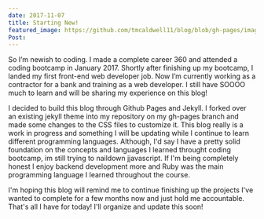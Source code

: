 ```yaml
---
date: 2017-11-07
title: Starting New!
featured_image: https://github.com/tmcaldwell11/blog/blob/gh-pages/images/IMG_3338.JPG?raw=true
Post:
---
```

So I’m newish to coding. I made a complete career 360 and attended a coding bootcamp in January 2017. Shortly after finishing up my bootcamp, I landed my first front-end web developer job. Now I’m currently working as a contractor for a bank and training as a web developer. I still have SOOOO much to learn and will be sharing my experience on this blog!

I decided to build this blog through Github Pages and Jekyll. I forked over an existing jekyll theme into my repository on my gh-pages branch and made some changes to the CSS files to customize it.  This blog really is a work in progress and something I will be updating while I continue to learn different programming languages. Although, I'd say I have a pretty solid foundation on the concepts and languages I learned throught coding bootcamp, im still trying to naildown jjavascript. If I'm being completely honest I enjoy backend development more and Ruby was the main programming language I learned throughout the course.

I'm hoping this blog will remind me to continue finishing up the projects I've wanted to complete for a few months now and just hold me accountable. That's all I have for today! I'll organize and update this soon!
